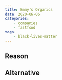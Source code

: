 ```yaml
---
title: Emmy's Organics
date: 2020-06-06
categories:
    - companies
    - fastfood
tags:
    - black-lives-matter
---
```


## Reason


## Alternative

